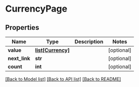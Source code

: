 # CurrencyPage

## Properties
Name | Type | Description | Notes
------------ | ------------- | ------------- | -------------
**value** | [**list[Currency]**](Currency.md) |  | [optional] 
**next_link** | **str** |  | [optional] 
**count** | **int** |  | [optional] 

[[Back to Model list]](../README.md#documentation-for-models) [[Back to API list]](../README.md#documentation-for-api-endpoints) [[Back to README]](../README.md)


